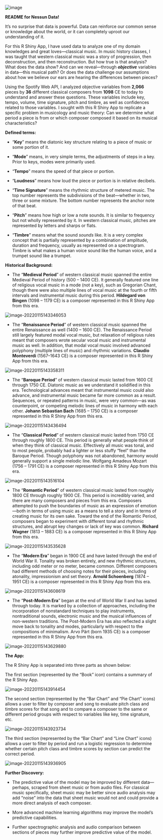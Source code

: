 ![image](https://user-images.githubusercontent.com/86251317/149637326-21825033-6ea4-429b-903b-a0560e10e49b.png)

**README for Nessun Data!**

It’s no surprise that data is powerful. Data can reinforce our common sense or knowledge about the world, or it can completely uproot our understanding of it.

For this R Shiny App, I have used data to analyze one of my domain knowledges and great loves—classical music. In music history classes, I was taught that western classical music was a story of progression, then deconstruction, and then reconstruction. But how true is that analysis? What does the data show? And can we reveal—through ***objective*** variables in data—this musical path? Or does the data challenge our assumptions about how we believe our ears are hearing the differences between pieces?

Using the Spotify Web API, I analyzed objective variables from **2,066** pieces by **36** different classical composers from **1098** CE to today to understand and answer these questions. These variables include key, tempo, volume, time signature, pitch and timbre, as well as confidences related to those variables. I sought with this R Shiny App to replicate a specific problem in musicology and music theory: Can we determine what period a piece is from or which composer composed it based on its musical characteristics?

**Defined terms:**

-   “**Key**” means the diatonic key structure relating to a piece of music or some portion of it.
    
-   “**Mode**” means, in very simple terms, the adjustments of steps in a key. Prior to keys, modes were primarily used.
    
-   “**Tempo**” means the speed of that piece or portion.

-   “**Loudness**” means how loud the piece or portion is in relative decibels.
    
-   “**Time Signature**” means the rhythmic structure of metered music. The top number represents the subdivisions of the beat—whether in two, three or some mixture. The bottom number represents the anchor note of that beat.
    
-   “**Pitch**” means how high or low a note sounds. It is similar to frequency but not wholly represented by it. In western classical music, pitches are represented by letters and sharps or flats.
    
-   “**Timbre**” means what the sound *sounds* like. It is a very complex concept that is partially represented by a combination of amplitude,  duration and frequency, usually as represented on a spectrogram. Timbre is what makes a human voice sound like the human voice, and a trumpet sound like a trumpet.

**Historical Background:**

-   The “**Medieval Period**” of western classical music spanned the entire Medieval Period of history (500 – 1400 CE). It generally featured one line of religious vocal music in a mode (not a key), such as Gregorian Chant, though there were also multiple lines of vocal music at the fourth or fifth intervals and instrumental music during this period. **Hildegard von Bingen** (1098 – 1179 CE) is a composer represented in this R Shiny App from this era.

![image-20220115143346053](C:\Users\charr\AppData\Roaming\Typora\typora-user-images\image-20220115143346053.png)

-   The “**Renaissance Period**” of western classical music spanned the
    entire Renaissance as well (1400 – 1600 CE). The Renaissance Period
    still largely featured modal vocal music, but relaxation of religious rules meant that composers wrote secular vocal music and instrumental music as well. In addition, that modal vocal music involved advanced polyphony (multiple lines of music) and rhythmic variations. **Claudio Monteverdi** (1567–1643 CE) is a composer represented in this R Shiny App from this era.

![image-20220115143358311](C:\Users\charr\AppData\Roaming\Typora\typora-user-images\image-20220115143358311.png)

-   The “**Baroque Period**” of western classical music lasted from 1600 CE through 1750 CE. Diatonic music as we understand it solidified in this era. Technological advances meant that instrumental music could also advance, and instrumental music became far more common as a result. Sequences, or repeated patterns in music, were very common—as was counterpoint, or competing melodic lines of music in harmony with each other. **Johann Sebastian Bach** (1685 – 1750 CE) is a composer represented in this R Shiny App from this era.

![image-20220115143436494](C:\Users\charr\AppData\Roaming\Typora\typora-user-images\image-20220115143436494.png)

-   The “**Classical Period**” of western classical music lasted from 1750 CE through roughly 1800 CE. This period is generally what people think of when they think of classical music. Effectively all music was tonal, and to most people, probably had a lighter or less stuffy “feel” than the Baroque Period. Though polyphony was not abandoned, harmony would generally support a single melodic line. Wolfgang Amadeus Mozart (1756 – 1791 CE) is a composer represented in this R Shiny App from this era.

![image-20220115143516104](C:\Users\charr\AppData\Roaming\Typora\typora-user-images\image-20220115143516104.png)

-   The “**Romantic Period**” of western classical music lasted from roughly 1800 CE through roughly 1900 CE. This period is incredibly varied, and there are many composers and pieces from this era. Composers attempted to push the boundaries of music as an expression of emotion—both in terms of using music as a means to tell a story and in terms of creating music for its own sake. Toward the end of the Romantic Period, composers began to experiment with different tonal and rhythmic structures, and abrupt key changes or lack of key was common. **Richard Wagner** (1813 – 1883 CE) is a composer represented in this R Shiny App from this era.

![image-20220115143535628](C:\Users\charr\AppData\Roaming\Typora\typora-user-images\image-20220115143535628.png)

-   The “**Modern Era**” began in 1900 CE and have lasted through the end of World War II. Tonality was broken entirely, and new rhythmic structures, including odd meter or no meter, became common. Different composers had different methods of choosing notes for their pieces, including atonality, impressionism and set theory. **Arnold Schoenberg** (1874 – 1951 CE) is a composer represented in this R Shiny App from this era.

![image-20220115143608619](C:\Users\charr\AppData\Roaming\Typora\typora-user-images\image-20220115143608619.png)

-   The “**Post-Modern Era**” began at the end of World War II and has lasted through today. It is marked by a collection of approaches, including the incorporation of nonstandard techniques to play instruments, nontraditional sounds, electronic music and the musical influences of non-western traditions. The Post-Modern Era has also reflected a slight move back to tonality and modes, particularly with respect to the compositions of minimalism. Arvo Pärt (born 1935 CE) is a composer represented in this R Shiny App from this era.

![image-20220115143629880](C:\Users\charr\AppData\Roaming\Typora\typora-user-images\image-20220115143629880.png)

**The App:**

The R Shiny App is separated into three parts as shown below:

The first section (represented by the “Book” icon) contains a summary of the R Shiny App.

![image-20220115143914454](C:\Users\charr\AppData\Roaming\Typora\typora-user-images\image-20220115143914454.png)

The second section (represented by the “Bar Chart” and “Pie Chart” icons) allows a user to filter by composer and song to evaluate pitch class and timbre scores for that song and to compare a composer to the same or different period groups with respect to variables like key, time signature, etc.

![image-20220115143923734](C:\Users\charr\AppData\Roaming\Typora\typora-user-images\image-20220115143923734.png)

The third section (represented by the “Bar Chart” and “Line Chart” icons) allows a user to filter by period and run a logistic regression to determine whether certain pitch class and timbre scores by section can predict the correct period.

![image-20220115143936905](C:\Users\charr\AppData\Roaming\Typora\typora-user-images\image-20220115143936905.png)

**Further Discovery:**

-   The predictive value of the model may be improved by different data—perhaps, scraped from sheet music or from audio files. For classical music specifically, sheet music may be better since audio analysis may add “noise” into the data that sheet music would not and could provide a more direct analysis of each composer.
    
-   More advanced machine learning algorithms may improve the model’s predictive capabilities.
    
-   Further spectrographic analysis and audio comparison between sections of pieces may further improve predictive value of the model.
